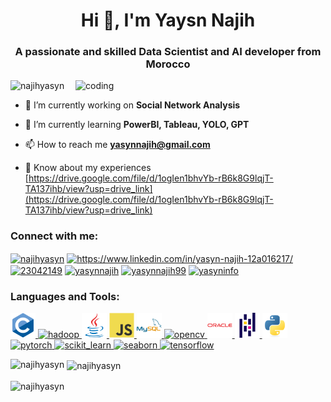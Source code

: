 <h1 align="center">Hi 👋, I'm Yaysn Najih</h1>
<h3 align="center">A passionate and skilled Data Scientist and AI developer from Morocco</h3>
<img align="right" alt="coding" width="400" src="https://user-images.githubusercontent.com/69011963/137184767-79a13ec7-1bb3-4341-a6da-3a149c9c159a.gif">
<p align="left"> <img src="https://komarev.com/ghpvc/?username=najihyasyn&label=Profile%20views&color=0e75b6&style=flat" alt="najihyasyn" /> </p>

- 🔭 I’m currently working on **Social Network Analysis**

- 🌱 I’m currently learning **PowerBI, Tableau, YOLO, GPT**

- 📫 How to reach me **yasynnajih@gmail.com**

- 📄 Know about my experiences [https://drive.google.com/file/d/1ogIen1bhvYb-rB6k8G9lqjT-TA137ihb/view?usp=drive_link](https://drive.google.com/file/d/1ogIen1bhvYb-rB6k8G9lqjT-TA137ihb/view?usp=drive_link)

<h3 align="left">Connect with me:</h3>
<p align="left">
<a href="https://twitter.com/najihyasyn" target="blank"><img align="center" src="https://raw.githubusercontent.com/rahuldkjain/github-profile-readme-generator/master/src/images/icons/Social/twitter.svg" alt="najihyasyn" height="30" width="40" /></a>
<a href="https://www.linkedin.com/in/yasyn-najih-12a016217/" target="blank"><img align="center" src="https://raw.githubusercontent.com/rahuldkjain/github-profile-readme-generator/master/src/images/icons/Social/linked-in-alt.svg" alt="https://www.linkedin.com/in/yasyn-najih-12a016217/" height="30" width="40" /></a>
<a href="https://stackoverflow.com/users/23042149" target="blank"><img align="center" src="https://raw.githubusercontent.com/rahuldkjain/github-profile-readme-generator/master/src/images/icons/Social/stack-overflow.svg" alt="23042149" height="30" width="40" /></a>
<a href="https://kaggle.com/yasynnajih" target="blank"><img align="center" src="https://raw.githubusercontent.com/rahuldkjain/github-profile-readme-generator/master/src/images/icons/Social/kaggle.svg" alt="yasynnajih" height="30" width="40" /></a>
<a href="https://instagram.com/yasynnajih99" target="blank"><img align="center" src="https://raw.githubusercontent.com/rahuldkjain/github-profile-readme-generator/master/src/images/icons/Social/instagram.svg" alt="yasynnajih99" height="30" width="40" /></a>
<a href="https://www.youtube.com/c/yasyninfo" target="blank"><img align="center" src="https://raw.githubusercontent.com/rahuldkjain/github-profile-readme-generator/master/src/images/icons/Social/youtube.svg" alt="yasyninfo" height="30" width="40" /></a>
</p>

<h3 align="left">Languages and Tools:</h3>
<p align="left"> <a href="https://www.cprogramming.com/" target="_blank" rel="noreferrer"> <img src="https://raw.githubusercontent.com/devicons/devicon/master/icons/c/c-original.svg" alt="c" width="40" height="40"/> </a> <a href="https://hadoop.apache.org/" target="_blank" rel="noreferrer"> <img src="https://www.vectorlogo.zone/logos/apache_hadoop/apache_hadoop-icon.svg" alt="hadoop" width="40" height="40"/> </a> <a href="https://www.java.com" target="_blank" rel="noreferrer"> <img src="https://raw.githubusercontent.com/devicons/devicon/master/icons/java/java-original.svg" alt="java" width="40" height="40"/> </a> <a href="https://developer.mozilla.org/en-US/docs/Web/JavaScript" target="_blank" rel="noreferrer"> <img src="https://raw.githubusercontent.com/devicons/devicon/master/icons/javascript/javascript-original.svg" alt="javascript" width="40" height="40"/> </a> <a href="https://www.mysql.com/" target="_blank" rel="noreferrer"> <img src="https://raw.githubusercontent.com/devicons/devicon/master/icons/mysql/mysql-original-wordmark.svg" alt="mysql" width="40" height="40"/> </a> <a href="https://opencv.org/" target="_blank" rel="noreferrer"> <img src="https://www.vectorlogo.zone/logos/opencv/opencv-icon.svg" alt="opencv" width="40" height="40"/> </a> <a href="https://www.oracle.com/" target="_blank" rel="noreferrer"> <img src="https://raw.githubusercontent.com/devicons/devicon/master/icons/oracle/oracle-original.svg" alt="oracle" width="40" height="40"/> </a> <a href="https://pandas.pydata.org/" target="_blank" rel="noreferrer"> <img src="https://raw.githubusercontent.com/devicons/devicon/2ae2a900d2f041da66e950e4d48052658d850630/icons/pandas/pandas-original.svg" alt="pandas" width="40" height="40"/> </a> <a href="https://www.python.org" target="_blank" rel="noreferrer"> <img src="https://raw.githubusercontent.com/devicons/devicon/master/icons/python/python-original.svg" alt="python" width="40" height="40"/> </a> <a href="https://pytorch.org/" target="_blank" rel="noreferrer"> <img src="https://www.vectorlogo.zone/logos/pytorch/pytorch-icon.svg" alt="pytorch" width="40" height="40"/> </a> <a href="https://scikit-learn.org/" target="_blank" rel="noreferrer"> <img src="https://upload.wikimedia.org/wikipedia/commons/0/05/Scikit_learn_logo_small.svg" alt="scikit_learn" width="40" height="40"/> </a> <a href="https://seaborn.pydata.org/" target="_blank" rel="noreferrer"> <img src="https://seaborn.pydata.org/_images/logo-mark-lightbg.svg" alt="seaborn" width="40" height="40"/> </a> <a href="https://www.tensorflow.org" target="_blank" rel="noreferrer"> <img src="https://www.vectorlogo.zone/logos/tensorflow/tensorflow-icon.svg" alt="tensorflow" width="40" height="40"/> </a> </p>

<p><img align="left" src="https://github-readme-stats.vercel.app/api/top-langs?username=najihyasyn&show_icons=true&locale=en&layout=compact" alt="najihyasyn" /></p>

<p>&nbsp;<img align="center" src="https://github-readme-stats.vercel.app/api?username=najihyasyn&show_icons=true&locale=en" alt="najihyasyn" /></p>

<p><img align="center" src="https://github-readme-streak-stats.herokuapp.com/?user=najihyasyn&" alt="najihyasyn" /></p>
